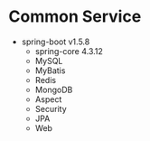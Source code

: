 # Common Service

- spring-boot v1.5.8
  - spring-core 4.3.12
  - MySQL
  - MyBatis
  - Redis
  - MongoDB
  - Aspect
  - Security
  - JPA
  - Web


